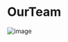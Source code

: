 # OurTeam

![image](https://github.com/SadkEren/OurTeam/assets/72550251/f92a679d-f6a0-444b-90f6-c12c88a6508d)
